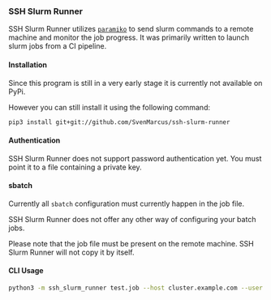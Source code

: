 ### SSH Slurm Runner

SSH Slurm Runner utilizes [`paramiko`](http://www.paramiko.org) to send slurm commands to a remote machine and monitor the job progress. It was primarily written to launch slurm jobs from a CI pipeline.

#### Installation

Since this program is still in a very early stage it is currently not available on PyPi.

However you can still install it using the following command:

```bash
pip3 install git+git://github.com/SvenMarcus/ssh-slurm-runner 
```

#### Authentication

SSH Slurm Runner does not support password authentication yet. You must point it to a file containing a private key.

#### sbatch

Currently all `sbatch` configuration must currently happen in the job file.

SSH Slurm Runner does not offer any other way of configuring your batch jobs.

Please note that the job file must be present on the remote machine. SSH Slurm Runner will not copy it by itself.


#### CLI Usage

```bash
python3 -m ssh_slurm_runner test.job --host cluster.example.com --user myuser --keyfile ~/.ssh/privatekeyfile
```
